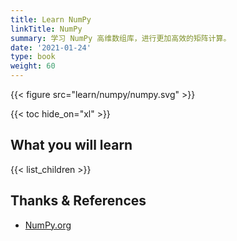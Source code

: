 ```yaml
---
title: Learn NumPy
linkTitle: NumPy
summary: 学习 NumPy 高维数组库，进行更加高效的矩阵计算。
date: '2021-01-24'
type: book
weight: 60
---
```


{{< figure src="learn/numpy/numpy.svg" >}}

{{< toc hide_on="xl" >}}

## What you will learn

{{< list_children >}}

## Thanks & References

- [NumPy.org](https://numpy.org/)
